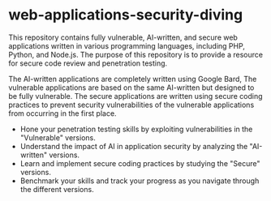 # web-applications-security-diving
This repository contains fully vulnerable, AI-written, and secure web applications written in various programming languages, including PHP, Python, and Node.js. The purpose of this repository is to provide a resource for secure code review and penetration testing.

The AI-written applications are completely written using Google Bard, The vulnerable applications are based on the same AI-written but designed to be fully vulnerable. The secure applications are written using secure coding practices to prevent security vulnerabilities of the vulnerable applications from occurring in the first place.

- Hone your penetration testing skills by exploiting vulnerabilities in the "Vulnerable" versions.
- Understand the impact of AI in application security by analyzing the "AI-written" versions.
- Learn and implement secure coding practices by studying the "Secure" versions.
- Benchmark your skills and track your progress as you navigate through the different versions.
